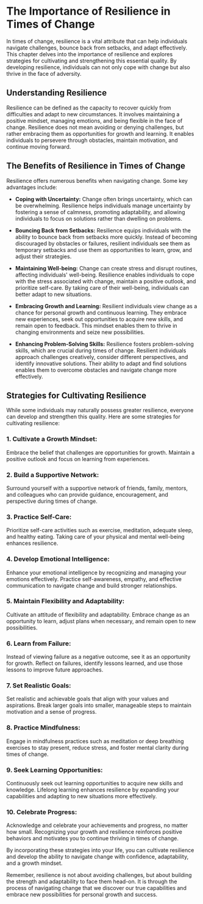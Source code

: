 The Importance of Resilience in Times of Change
==========================================================

In times of change, resilience is a vital attribute that can help individuals navigate challenges, bounce back from setbacks, and adapt effectively. This chapter delves into the importance of resilience and explores strategies for cultivating and strengthening this essential quality. By developing resilience, individuals can not only cope with change but also thrive in the face of adversity.

Understanding Resilience
------------------------

Resilience can be defined as the capacity to recover quickly from difficulties and adapt to new circumstances. It involves maintaining a positive mindset, managing emotions, and being flexible in the face of change. Resilience does not mean avoiding or denying challenges, but rather embracing them as opportunities for growth and learning. It enables individuals to persevere through obstacles, maintain motivation, and continue moving forward.

The Benefits of Resilience in Times of Change
---------------------------------------------

Resilience offers numerous benefits when navigating change. Some key advantages include:

* **Coping with Uncertainty:** Change often brings uncertainty, which can be overwhelming. Resilience helps individuals manage uncertainty by fostering a sense of calmness, promoting adaptability, and allowing individuals to focus on solutions rather than dwelling on problems.

* **Bouncing Back from Setbacks:** Resilience equips individuals with the ability to bounce back from setbacks more quickly. Instead of becoming discouraged by obstacles or failures, resilient individuals see them as temporary setbacks and use them as opportunities to learn, grow, and adjust their strategies.

* **Maintaining Well-being:** Change can create stress and disrupt routines, affecting individuals' well-being. Resilience enables individuals to cope with the stress associated with change, maintain a positive outlook, and prioritize self-care. By taking care of their well-being, individuals can better adapt to new situations.

* **Embracing Growth and Learning:** Resilient individuals view change as a chance for personal growth and continuous learning. They embrace new experiences, seek out opportunities to acquire new skills, and remain open to feedback. This mindset enables them to thrive in changing environments and seize new possibilities.

* **Enhancing Problem-Solving Skills:** Resilience fosters problem-solving skills, which are crucial during times of change. Resilient individuals approach challenges creatively, consider different perspectives, and identify innovative solutions. Their ability to adapt and find solutions enables them to overcome obstacles and navigate change more effectively.

Strategies for Cultivating Resilience
-------------------------------------

While some individuals may naturally possess greater resilience, everyone can develop and strengthen this quality. Here are some strategies for cultivating resilience:

### 1\. Cultivate a Growth Mindset:

Embrace the belief that challenges are opportunities for growth. Maintain a positive outlook and focus on learning from experiences.

### 2\. Build a Supportive Network:

Surround yourself with a supportive network of friends, family, mentors, and colleagues who can provide guidance, encouragement, and perspective during times of change.

### 3\. Practice Self-Care:

Prioritize self-care activities such as exercise, meditation, adequate sleep, and healthy eating. Taking care of your physical and mental well-being enhances resilience.

### 4\. Develop Emotional Intelligence:

Enhance your emotional intelligence by recognizing and managing your emotions effectively. Practice self-awareness, empathy, and effective communication to navigate change and build stronger relationships.

### 5\. Maintain Flexibility and Adaptability:

Cultivate an attitude of flexibility and adaptability. Embrace change as an opportunity to learn, adjust plans when necessary, and remain open to new possibilities.

### 6\. Learn from Failure:

Instead of viewing failure as a negative outcome, see it as an opportunity for growth. Reflect on failures, identify lessons learned, and use those lessons to improve future approaches.

### 7\. Set Realistic Goals:

Set realistic and achievable goals that align with your values and aspirations. Break larger goals into smaller, manageable steps to maintain motivation and a sense of progress.

### 8\. Practice Mindfulness:

Engage in mindfulness practices such as meditation or deep breathing exercises to stay present, reduce stress, and foster mental clarity during times of change.

### 9\. Seek Learning Opportunities:

Continuously seek out learning opportunities to acquire new skills and knowledge. Lifelong learning enhances resilience by expanding your capabilities and adapting to new situations more effectively.

### 10\. Celebrate Progress:

Acknowledge and celebrate your achievements and progress, no matter how small. Recognizing your growth and resilience reinforces positive behaviors and motivates you to continue thriving in times of change.

By incorporating these strategies into your life, you can cultivate resilience and develop the ability to navigate change with confidence, adaptability, and a growth mindset.

Remember, resilience is not about avoiding challenges, but about building the strength and adaptability to face them head-on. It is through the process of navigating change that we discover our true capabilities and embrace new possibilities for personal growth and success.
